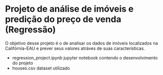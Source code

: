 # Projeto de análise de imóveis e predição do preço de venda (Regressão)

O objetivo desse projeto é o de analisar os dados de imóveis localizados na Califórnia-EAU e prever seus valores atráves de suas características.

- regression_project.ipynb jupyter notebook contendo o desenvolvimento do projeto
- houses.csv dataset utilizado
